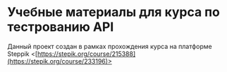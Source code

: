 # Учебные материалы для курса по тестрованию API
Данный проект создан в рамках прохождения курса на платформе Steppik <[https://stepik.org/course/215388](https://stepik.org/course/233196)>
